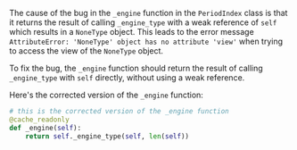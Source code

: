 The cause of the bug in the `_engine` function in the `PeriodIndex` class is that it returns the result of calling `_engine_type` with a weak reference of `self` which results in a `NoneType` object. This leads to the error message `AttributeError: 'NoneType' object has no attribute 'view'` when trying to access the view of the `NoneType` object.

To fix the bug, the `_engine` function should return the result of calling `_engine_type` with `self` directly, without using a weak reference.

Here's the corrected version of the `_engine` function:
```python
# this is the corrected version of the _engine function
@cache_readonly
def _engine(self):
    return self._engine_type(self, len(self))
```